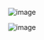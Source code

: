![image](https://github.com/Shade78/chrome-page-translator/assets/43784874/1ff13bb9-2fff-49db-a1e2-0e111ab6d3e9)

![image](https://github.com/Shade78/chrome-page-translator/assets/43784874/368e5c4c-8638-4c80-ab01-746d5ea84cdb)

